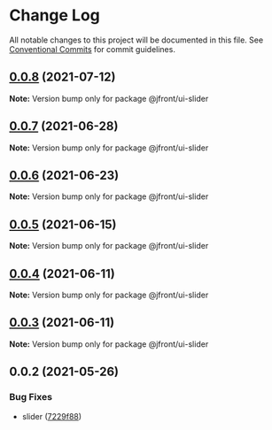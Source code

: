 # Change Log

All notable changes to this project will be documented in this file.
See [Conventional Commits](https://conventionalcommits.org) for commit guidelines.

## [0.0.8](https://github.com/Jepria/jfront-ui/compare/@jfront/ui-slider@0.0.7...@jfront/ui-slider@0.0.8) (2021-07-12)

**Note:** Version bump only for package @jfront/ui-slider





## [0.0.7](https://github.com/Jepria/jfront-ui/compare/@jfront/ui-slider@0.0.6...@jfront/ui-slider@0.0.7) (2021-06-28)

**Note:** Version bump only for package @jfront/ui-slider





## [0.0.6](https://github.com/Jepria/jfront-ui/compare/@jfront/ui-slider@0.0.5...@jfront/ui-slider@0.0.6) (2021-06-23)

**Note:** Version bump only for package @jfront/ui-slider





## [0.0.5](https://github.com/Jepria/jfront-ui/compare/@jfront/ui-slider@0.0.4...@jfront/ui-slider@0.0.5) (2021-06-15)

**Note:** Version bump only for package @jfront/ui-slider





## [0.0.4](https://github.com/Jepria/jfront-ui/compare/@jfront/ui-slider@0.0.3...@jfront/ui-slider@0.0.4) (2021-06-11)

**Note:** Version bump only for package @jfront/ui-slider





## [0.0.3](https://github.com/Jepria/jfront-ui/compare/@jfront/ui-slider@0.0.2...@jfront/ui-slider@0.0.3) (2021-06-11)

**Note:** Version bump only for package @jfront/ui-slider





## 0.0.2 (2021-05-26)


### Bug Fixes

* slider ([7229f88](https://github.com/Jepria/jfront-ui/commit/7229f88b822d39fb801dde9c172385627e77dbfb))
